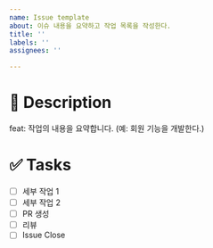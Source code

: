 ```yaml
---
name: Issue template
about: 이슈 내용을 요약하고 작업 목록을 작성한다.
title: ''
labels: ''
assignees: ''

---
```


# 📝 Description
feat: 작업의 내용을 요약합니다. (예: 회원 기능을 개발한다.) 

# ✅ Tasks
- [ ] 세부 작업 1
- [ ] 세부 작업 2
- [ ] PR 생성 
- [ ] 리뷰
- [ ] Issue Close
